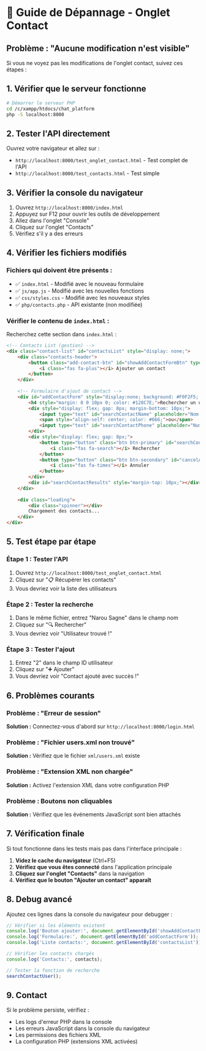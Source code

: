 # 🔧 Guide de Dépannage - Onglet Contact

## Problème : "Aucune modification n'est visible"

Si vous ne voyez pas les modifications de l'onglet contact, suivez ces étapes :

## 1. Vérifier que le serveur fonctionne

```bash
# Démarrer le serveur PHP
cd /c/xampp/htdocs/chat_platform
php -S localhost:8000
```

## 2. Tester l'API directement

Ouvrez votre navigateur et allez sur :
- `http://localhost:8000/test_onglet_contact.html` - Test complet de l'API
- `http://localhost:8000/test_contacts.html` - Test simple

## 3. Vérifier la console du navigateur

1. Ouvrez `http://localhost:8000/index.html`
2. Appuyez sur F12 pour ouvrir les outils de développement
3. Allez dans l'onglet "Console"
4. Cliquez sur l'onglet "Contacts"
5. Vérifiez s'il y a des erreurs

## 4. Vérifier les fichiers modifiés

### Fichiers qui doivent être présents :
- ✅ `index.html` - Modifié avec le nouveau formulaire
- ✅ `js/app.js` - Modifié avec les nouvelles fonctions
- ✅ `css/styles.css` - Modifié avec les nouveaux styles
- ✅ `php/contacts.php` - API existante (non modifiée)

### Vérifier le contenu de `index.html` :

Recherchez cette section dans `index.html` :

```html
<!-- Contacts List (gestion) -->
<div class="contact-list" id="contactsList" style="display: none;">
    <div class="contacts-header">
        <button class="add-contact-btn" id="showAddContactFormBtn" type="button">
            <i class="fas fa-plus"></i> Ajouter un contact
        </button>
    </div>
    
    <!-- Formulaire d'ajout de contact -->
    <div id="addContactForm" style="display:none; background: #F0F2F5; padding: 15px; border-radius: 8px; margin: 10px 0;">
        <h4 style="margin: 0 0 10px 0; color: #128C7E;">Rechercher un utilisateur</h4>
        <div style="display: flex; gap: 8px; margin-bottom: 10px;">
            <input type="text" id="searchContactName" placeholder="Nom de l'utilisateur" style="flex: 1;">
            <span style="align-self: center; color: #666;">ou</span>
            <input type="text" id="searchContactPhone" placeholder="Numéro de téléphone" style="flex: 1;">
        </div>
        <div style="display: flex; gap: 8px;">
            <button type="button" class="btn btn-primary" id="searchContactBtn">
                <i class="fas fa-search"></i> Rechercher
            </button>
            <button type="button" class="btn btn-secondary" id="cancelAddContactBtn">
                <i class="fas fa-times"></i> Annuler
            </button>
        </div>
        <div id="searchContactResults" style="margin-top: 10px;"></div>
    </div>
    
    <div class="loading">
        <div class="spinner"></div>
        Chargement des contacts...
    </div>
</div>
```

## 5. Test étape par étape

### Étape 1 : Tester l'API
1. Ouvrez `http://localhost:8000/test_onglet_contact.html`
2. Cliquez sur "📋 Récupérer les contacts"
3. Vous devriez voir la liste des utilisateurs

### Étape 2 : Tester la recherche
1. Dans le même fichier, entrez "Narou Sagne" dans le champ nom
2. Cliquez sur "🔍 Rechercher"
3. Vous devriez voir "Utilisateur trouvé !"

### Étape 3 : Tester l'ajout
1. Entrez "2" dans le champ ID utilisateur
2. Cliquez sur "➕ Ajouter"
3. Vous devriez voir "Contact ajouté avec succès !"

## 6. Problèmes courants

### Problème : "Erreur de session"
**Solution :** Connectez-vous d'abord sur `http://localhost:8000/login.html`

### Problème : "Fichier users.xml non trouvé"
**Solution :** Vérifiez que le fichier `xml/users.xml` existe

### Problème : "Extension XML non chargée"
**Solution :** Activez l'extension XML dans votre configuration PHP

### Problème : Boutons non cliquables
**Solution :** Vérifiez que les événements JavaScript sont bien attachés

## 7. Vérification finale

Si tout fonctionne dans les tests mais pas dans l'interface principale :

1. **Videz le cache du navigateur** (Ctrl+F5)
2. **Vérifiez que vous êtes connecté** dans l'application principale
3. **Cliquez sur l'onglet "Contacts"** dans la navigation
4. **Vérifiez que le bouton "Ajouter un contact" apparaît**

## 8. Debug avancé

Ajoutez ces lignes dans la console du navigateur pour debugger :

```javascript
// Vérifier si les éléments existent
console.log('Bouton ajouter:', document.getElementById('showAddContactFormBtn'));
console.log('Formulaire:', document.getElementById('addContactForm'));
console.log('Liste contacts:', document.getElementById('contactsList'));

// Vérifier les contacts chargés
console.log('Contacts:', contacts);

// Tester la fonction de recherche
searchContactUser();
```

## 9. Contact

Si le problème persiste, vérifiez :
- Les logs d'erreur PHP dans la console
- Les erreurs JavaScript dans la console du navigateur
- Les permissions des fichiers XML
- La configuration PHP (extensions XML activées) 